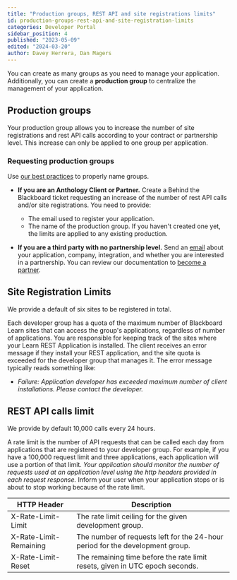 ```yaml
---
title: "Production groups, REST API and site registrations limits"
id: production-groups-rest-api-and-site-registration-limits
categories: Developer Portal
sidebar_position: 4
published: "2023-05-09"
edited: "2024-03-20"
author: Davey Herrera, Dan Magers
---
```


<VersioningTracker frontMatter={frontMatter}/>

You can create as many groups as you need to manage your application. Additionally, you can create a **production group** to centralize the management of your application.

## Production groups

Your production group allows you to increase the number of site registrations and rest API calls according to your contract or partnership level. This increase can only be applied to one group per application.

### Requesting production groups

Use [our best practices](/docs/developer-portal/best-practices) to properly name groups.

- **If you are an Anthology Client or Partner.** Create a Behind the Blackboard ticket requesting an increase of the number of rest API calls and/or site registrations. You need to provide:

  - The email used to register your application.
  - The name of the production group. If you haven't created one yet, the limits are applied to any existing production.

- **If you are a third party with no partnership level.** Send an [email](mailto:bbpartnerteam@anthology.com) about your application, company, integration, and whether you are interested in a partnership. You can review our documentation to [become a partner](/docs/partners/become-a-partner.md).

## Site Registration Limits

We provide a default of six sites to be registered in total.

Each developer group has a quota of the maximum number of Blackboard Learn
sites that can access the group's applications, regardless of number of
applications. You are responsible for keeping track of the sites where your
Learn REST Application is installed. The client receives an error message if they install your REST application, and the site quota is exceeded for the developer group that manages it. The error message typically reads something like:

- _Failure: Application developer has exceeded maximum number of client installations. Please contact
  the developer._

## REST API calls limit

We provide by default 10,000 calls every 24 hours.

A rate limit is the number of API requests that can be called each day from
applications that are registered to your developer group. For example, if you
have a 100,000 request limit and three applications, each application will use a portion
of that limit. _Your application should monitor the number of requests used at an
application level using the http headers provided in each request response._ Inform your user when your application stops or is about to stop working because of the rate limit.

| HTTP Header            | Description                                                                   |
| ---------------------- | ----------------------------------------------------------------------------- |
| X-Rate-Limit-Limit     | The rate limit ceiling for the given development group.                       |
| X-Rate-Limit-Remaining | The number of requests left for the 24-hour period for the development group. |
| X-Rate-Limit-Reset     | The remaining time before the rate limit resets, given in UTC epoch seconds.  |

<AuthorBox frontMatter={frontMatter}/>
